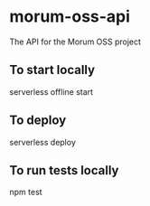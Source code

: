 # morum-oss-api

The API for the Morum OSS project

## To start locally

serverless offline start

## To deploy

serverless deploy

## To run tests locally

npm test
